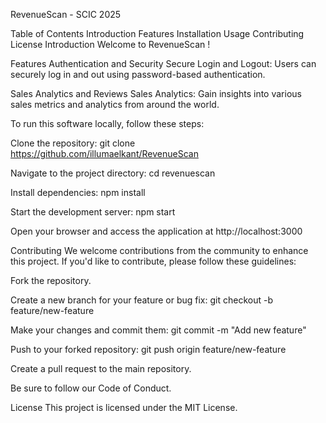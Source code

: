 RevenueScan - SCIC 2025


Table of Contents
Introduction
Features
Installation
Usage
Contributing
License
Introduction
Welcome to RevenueScan !

Features
Authentication and Security
Secure Login and Logout: Users can securely log in and out using password-based authentication.

Sales Analytics and Reviews
Sales Analytics: Gain insights into various sales metrics and analytics from around the world.

To run this software locally, follow these steps:

Clone the repository: git clone https://github.com/illumaelkant/RevenueScan

Navigate to the project directory: cd revenuescan

Install dependencies: npm install

Start the development server: npm start

Open your browser and access the application at http://localhost:3000


Contributing
We welcome contributions from the community to enhance this project. If you'd like to contribute, please follow these guidelines:

Fork the repository.

Create a new branch for your feature or bug fix: git checkout -b feature/new-feature

Make your changes and commit them: git commit -m "Add new feature"

Push to your forked repository: git push origin feature/new-feature

Create a pull request to the main repository.

Be sure to follow our Code of Conduct.

License
This project is licensed under the MIT License.
